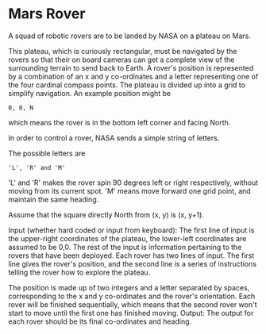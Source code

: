 ﻿# Mars Rover
A squad of robotic rovers are to be landed by NASA on a plateau on Mars.

This plateau, which is curiously rectangular, must be navigated by the rovers so that their on board cameras can get a complete view of the surrounding terrain to send back to Earth. 
A rover's position is represented by a combination of an x and y co-ordinates and a letter representing one of the four cardinal compass points. 
The plateau is divided up into a grid to simplify navigation. 
An example position might be 
```text
0, 0, N
```
which means the rover is in the bottom left corner and facing North.

In order to control a rover, NASA sends a simple string of letters. 

The possible letters are 
```text
'L', 'R' and 'M'
```
'L' and 'R' makes the rover spin 90 degrees left or right respectively, without moving from its current spot. 'M' means move forward one grid point, and maintain the same heading. 

Assume that the square directly North from (x, y) is (x, y+1).

Input (whether hard coded or input from keyboard): The first line of input is the upper-right coordinates of the plateau, the lower-left coordinates are assumed to be 0,0. The rest of the input is information pertaining to the rovers that have been deployed. Each rover has two lines of input. The first line gives the rover's position, and the second line is a series of instructions telling the rover how to explore the plateau.

The position is made up of two integers and a letter separated by spaces, corresponding to the x and y co-ordinates and the rover's orientation. Each rover will be finished sequentially, which means that the second rover won't start to move until the first one has finished moving. Output: The output for each rover should be its final co-ordinates and heading.
